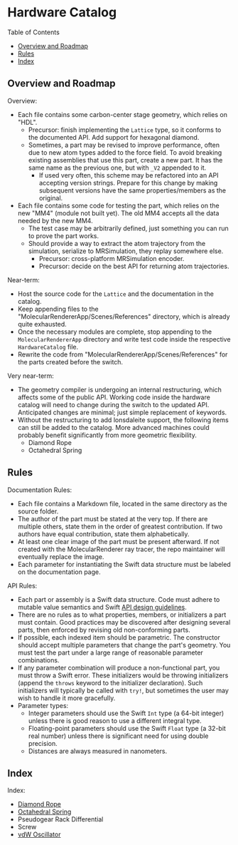 # Hardware Catalog

Table of Contents
- [Overview and Roadmap](#overview-and-roadmap)
- [Rules](#rules)
- [Index](#index)

## Overview and Roadmap

Overview:
- Each file contains some carbon-center stage geometry, which relies on "HDL".
  - Precursor: finish implementing the `Lattice` type, so it conforms to the documented API. Add support for hexagonal diamond.
  - Sometimes, a part may be revised to improve performance, often due to new atom types added to the force field. To avoid breaking existing assemblies that use this part, create a new part. It has the same name as the previous one, but with `_V2` appended to it.
      - If used very often, this scheme may be refactored into an API accepting version strings. Prepare for this change by making subsequent versions have the same properties/members as the original.
- Each file contains some code for testing the part, which relies on the new "MM4" (module not built yet). The old MM4 accepts all the data needed by the new MM4.
  - The test case may be arbitrarily defined, just something you can run to prove the part works.
  - Should provide a way to extract the atom trajectory from the simulation, serialize to MRSimulation, they replay somewhere else.
    - Precursor: cross-platform MRSimulation encoder.
    - Precursor: decide on the best API for returning atom trajectories.

Near-term:
- Host the source code for the `Lattice` and the documentation in the catalog.
- Keep appending files to the "MolecularRendererApp/Scenes/References" directory, which is already quite exhausted.
- Once the necessary modules are complete, stop appending to the `MolecularRendererApp` directory and write test code inside the respective `HardwareCatalog` file.
- Rewrite the code from "MolecularRendererApp/Scenes/References" for the parts created before the switch.

Very near-term:
- The geometry compiler is undergoing an internal restructuring, which affects some of the public API. Working code inside the hardware catalog will need to change during the switch to the updated API. Anticipated changes are minimal; just simple replacement of keywords.
- Without the restructuring to add lonsdaleite support, the following items can still be added to the catalog. More advanced machines could probably benefit significantly from more geometric flexibility.
  - Diamond Rope
  - Octahedral Spring

## Rules

Documentation Rules:
- Each file contains a Markdown file, located in the same directory as the source folder.
- The author of the part must be stated at the very top. If there are multiple others, state them in the order of greatest contribution. If two authors have equal contribution, state them alphabetically.
- At least one clear image of the part must be present afterward. If not created with the MolecularRenderer ray tracer, the repo maintainer will eventually replace the image.
- Each parameter for instantiating the Swift data structure must be labeled on the documentation page.

API Rules:
- Each part or assembly is a Swift data structure. Code must adhere to mutable value semantics and Swift [API design guidelines](https://www.swift.org/documentation/api-design-guidelines).
- There are no rules as to what properties, members, or initializers a part must contain. Good practices may be discovered after designing several parts, then enforced by revising old non-conforming parts.
- If possible, each indexed item should be parametric. The constructor should accept multiple parameters that change the part's geometry. You must test the part under a large range of reasonable parameter combinations.
- If any parameter combination will produce a non-functional part, you must throw a Swift error. These initializers would be throwing initializers (append the `throws` keyword to the initializer declaration). Such initializers will typically be called with `try!`, but sometimes the user may wish to handle it more gracefully.
- Parameter types:
  - Integer parameters should use the Swift `Int` type (a 64-bit integer) unless there is good reason to use a different integral type.
  - Floating-point parameters should use the Swift `Float` type (a 32-bit real number) unless there is significant need for using double precision.
  - Distances are always measured in nanometers.

## Index

Index:
- [Diamond Rope](./DiamondRope)
- [Octahedral Spring](./OctahedralSpring)
- Pseudogear Rack Differential
- Screw
- [vdW Oscillator](./VdwOscillator)
